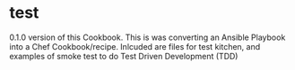 # test

0.1.0 version of this Cookbook. This is was converting an Ansible Playbook into a Chef Cookbook/recipe.
Inlcuded are files for test kitchen, and examples of smoke test to do Test Driven Development (TDD)
